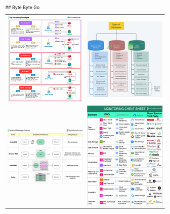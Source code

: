 ## Byte Byte Go

|||
|---|---|
|![Types of Databases](../files/bytebytego_caching_strategies.jpeg)|![Types of Databases](../files/bytebytego_database_types.jpeg)|
|![Types of Databases](../files/bytebytego_message_queue_types.jpeg)|![Types of Databases](../files/bytebytego_monitoring_infras_in_cloud.jpeg)|
